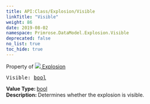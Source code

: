 ```yaml
---
title: API:Class/Explosion/Visible
linkTitle: "Visible"
weight: 86
date: 2019-08-02
namespace: Primrose.DataModel.Explosion.Visible
deprecated: false
no_list: true
toc_hide: true
---
```

Property of <a href="/docs/api-reference/Class/Explosion"><img src="/icons/silk/deathstar.png"/>&nbsp;Explosion</a>
<pre class="method-declaration">
Visible: <a class="type" href="/docs/api-reference/System/Primitives#boolean">bool</a></pre>
<b>Value Type: </b>
<a class="type" href="/docs/api-reference/System/Primitives#boolean">bool</a>
<br/>
<b>Description: </b>
Determines whether the explosion is visible.

